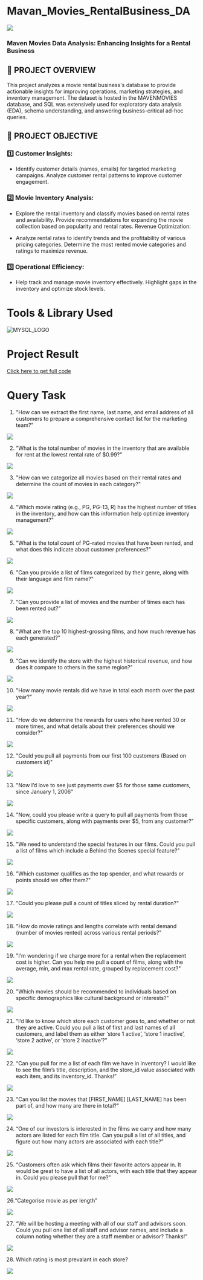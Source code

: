 # Mavan_Movies_RentalBusiness_DA
![](blockbuster-video.jpg)

### Maven Movies Data Analysis: Enhancing Insights for a Rental Business

## 📌 PROJECT OVERVIEW

This project analyzes a movie rental business's database to provide actionable insights for improving operations, marketing strategies, and inventory management. The dataset is hosted in the MAVENMOVIES database, and SQL was extensively used for exploratory data analysis (EDA), schema understanding, and answering business-critical ad-hoc queries.

## 🎯 PROJECT OBJECTIVE
### 1️⃣ Customer Insights:
- Identify customer details (names, emails) for targeted marketing campaigns. Analyze customer rental patterns to improve customer engagement.

### 2️⃣ Movie Inventory Analysis:
- Explore the rental inventory and classify movies based on rental rates and availability. Provide recommendations for expanding the movie collection based on popularity and rental rates. Revenue Optimization:

- Analyze rental rates to identify trends and the profitability of various pricing categories. Determine the most rented movie categories and ratings to maximize revenue.

### 3️⃣ Operational Efficiency:
- Help track and manage movie inventory effectively. Highlight gaps in the inventory and optimize stock levels.

# Tools & Library Used
![MYSQL_LOGO](img.png)


# Project Result

[Click here to get full code](https://github.com/MaithiliGajbhiye/Maven_Movies_Rental_Business_DA/blob/main/MOVIES_RENTAL_CODE.sql)

# Query Task

1. "How can we extract the first name, last name, and email address of all customers to prepare a comprehensive contact list for the marketing team?"


![](IMAGE/email.png)


2. "What is the total number of movies in the inventory that are available for rent at the lowest rental rate of $0.99?"


![](IMAGE/cheapestrental.png)


3. "How can we categorize all movies based on their rental rates and determine the count of movies in each category?"


![](IMAGE/total_no_of_movies.png)


4. "Which movie rating (e.g., PG, PG-13, R) has the highest number of titles in the inventory, and how can this information help optimize inventory management?"


![](IMAGE/rating_wise_count.png)


5. "What is the total count of PG-rated movies that have been rented, and what does this indicate about customer preferences?"


![](Image[Output]/Total_Films.png)

6. "Can you provide a list of films categorized by their genre, along with their language and film name?"


![](IMAGE/TLC.png)

7. "Can you provide a list of movies and the number of times each has been rented out?"


![](IMAGE/popularity.png)

8. "What are the top 10 highest-grossing films, and how much revenue has each generated?"


![](IMAGE/revenue.png)

9. "Can we identify the store with the highest historical revenue, and how does it compare to others in the same region?"


![](IMAGE/MOST_REVENUE.png)

10. "How many movie rentals did we have in total each month over the past year?"


![](IMAGE/RENTALS_PER_MONTH.png)

11. "How do we determine the rewards for users who have rented 30 or more times, and what details about their preferences should we consider?"


![](IMAGE/REWARD_VIA_PHONE.png)

12. "Could you pull all payments from our first 100 customers (Based on customers id)"


![](IMAGE/FIRST_100_CUSTOMER_PAYMENTS.png)

13. "Now I’d love to see just payments over $5 for those same customers, since January 1, 2006"


![](IMAGE/JAN_06_2006.png)

14. "Now, could you please write a query to pull all payments from those specific customers, along with payments over $5, from any customer?"


![](IMAGE/PAYMENTS_OVER_$5.png)

15. "We need to understand the special features in our films. Could you pull a list of films which include a Behind the Scenes special feature?"


![](IMAGE/BTS.png)

16. "Which customer qualifies as the top spender, and what rewards or points should we offer them?"


![](IMAGE/MOST_SPENDING_CUSTOMER.png)

17. "Could you please pull a count of titles sliced by rental duration?"


![](IMAGE/SLICED_BY_RENTAL_RATE.png)

18. "How do movie ratings and lengths correlate with rental demand (number of movies rented) across various rental periods?"


![](IMAGE/COMPARE_WITH_RENTAL_DURATION.png)

19. "I’m wondering if we charge more for a rental when the replacement cost is higher. Can you help me pull a count of films, along with the average, min, and max rental rate, grouped by replacement cost?"


![](IMAGE/MIN_MAX_AVG.png)

20. "Which movies should be recommended to individuals based on specific demographics like cultural background or interests?"


![](IMAGE/FIT_FOR_RECOMMENDATION.png)

21. “I’d like to know which store each customer goes to, and whether or not they are active. Could you pull a list of first and last names of all customers, and label them as either ‘store 1 active’, ‘store 1 inactive’, ‘store 2 active’, or ‘store 2 inactive’?”


![](Image[Output]/Active_store.png)

22. “Can you pull for me a list of each film we have in inventory? I would like to see the film’s title, description, and the store_id value associated with each item, and its inventory_id. Thanks!”


![](Image[Output]/Films_In_Inventory.png)

23. "Can you list the movies that [FIRST_NAME] [LAST_NAME] has been part of, and how many are there in total?"


![](Image[Output]/No_Of_Films_By_Actor.png)

24. “One of our investors is interested in the films we carry and how many actors are listed for each film title. Can you pull a list of all titles, and figure out how many actors are associated with each title?”


![](Image[Output]/Actor_Associated_With_Title.png)

25. “Customers often ask which films their favorite actors appear in. It would be great to have a list of all actors, with each title that they appear in. Could you please pull that for me?” 


![](Image[Output]/Films_In_Inventory.png)

26.“Categorise movie as per length”


![](Image[Output]/Bucket.png)

27.  “We will be hosting a meeting with all of our staff and advisors soon. Could you pull one list of all staff and advisor names, and include a column noting whether they are a staff member or advisor? Thanks!”


![](Image[Output]/Union.png)

28. Which rating is most prevalant in each store?


![](Image[Output]/Prevalent_Rating.png)
